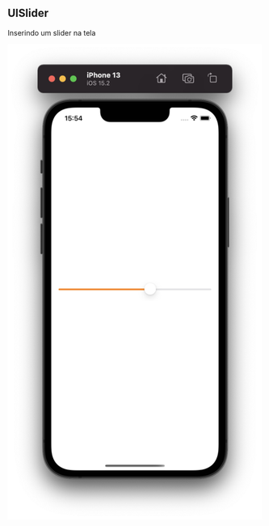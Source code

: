 ## UISlider
Inserindo um slider na tela
<p align="center">
  <img src="./assets-github/1.png" tittle="Application">
</p>
